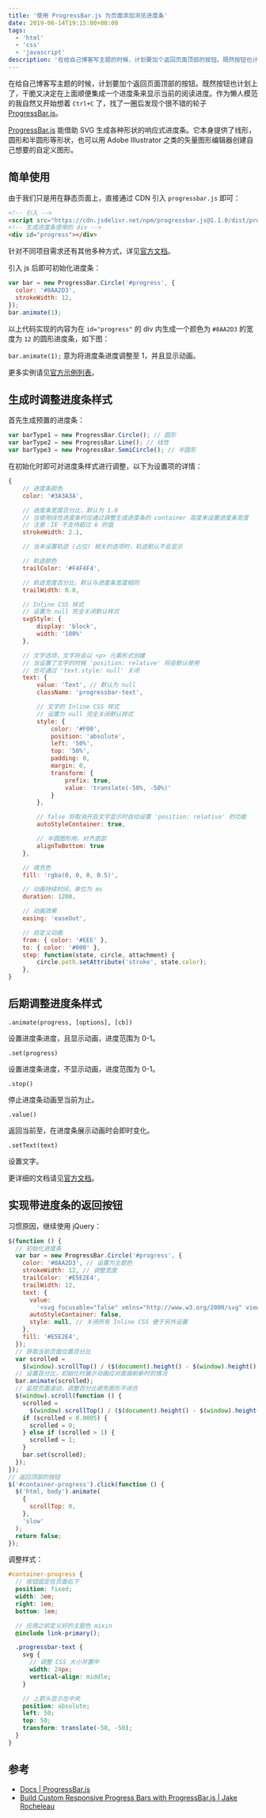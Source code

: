 ```yaml
---
title: '使用 ProgressBar.js 为页面添加浏览进度条'
date: 2019-06-14T19:15:00+08:00
tags:
  - 'html'
  - 'css'
  - 'javascript'
description: '在给自己博客写主题的时候，计划要加个返回页面顶部的按钮。既然按钮也计划上了，干脆又决定在上面顺便集成一个进度条来显示当前的阅读进度。'
---
```


在给自己博客写主题的时候，计划要加个返回页面顶部的按钮。既然按钮也计划上了，干脆又决定在上面顺便集成一个进度条来显示当前的阅读进度。作为懒人模范的我自然又开始想着 `Ctrl+C` 了，找了一圈后发现个很不错的轮子 [ProgressBar.js](https://github.com/kimmobrunfeldt/progressbar.js)。

[ProgressBar.js](https://github.com/kimmobrunfeldt/progressbar.js) 能借助 SVG 生成各种形状的响应式进度条。它本身提供了线形，圆形和半圆形等形状，也可以用 Adobe Illustrator 之类的矢量图形编辑器创建自己想要的自定义图形。

<!--more-->

## 简单使用

由于我们只是用在静态页面上，直接通过 CDN 引入 `progressbar.js` 即可：

```html
<!-- 引入 -->
<script src="https://cdn.jsdelivr.net/npm/progressbar.js@1.1.0/dist/progressbar.min.js"></script>
<!-- 生成进度条使用的 div -->
<div id="progress"></div>
```

针对不同项目需求还有其他多种方式，详见[官方文档](https://progressbarjs.readthedocs.io/en/latest/#install)。

引入 js 后即可初始化进度条：

```javascript
var bar = new ProgressBar.Circle('#progress', {
  color: '#8AA2D3',
  strokeWidth: 12,
});
bar.animate(1);
```

以上代码实现的内容为在 `id="progress"` 的 div 内生成一个颜色为 `#8AA2D3` 的宽度为 `12` 的圆形进度条，如下图：

`bar.animate(1);` 意为将进度条进度调整至 1，并且显示动画。

更多实例请见[官方示例列表](https://kimmobrunfeldt.github.io/progressbar.js/)。

## 生成时调整进度条样式

首先生成预置的进度条：

```javascript
var barType1 = new ProgressBar.Circle(); // 圆形
var barType2 = new ProgressBar.Line(); // 线性
var barType3 = new ProgressBar.SemiCircle(); // 半圆形
```

在初始化时即可对进度条样式进行调整，以下为设置项的详情：

```javascript
{
    // 进度条颜色
    color: '#3A3A3A',

    // 进度条宽度百分比，默认为 1.0
    // 当使用线性进度条时应通过调整生成进度条的 container 高度来设置进度条宽度
    // 注意：IE 不支持超过 6 的值
    strokeWidth: 2.1,

    // 当未设置轨迹 (占位) 相关的选项时，轨迹默认不会显示

    // 轨迹颜色
    trailColor: '#F4F4F4',

    // 轨迹宽度百分比，默认与进度条宽度相同
    trailWidth: 0.8,

    // Inline CSS 样式
    // 设置为 null 完全关闭默认样式
    svgStyle: {
        display: 'block',
        width: '100%'
    },

    // 文字选项，文字将会以 <p> 元素形式创建
    // 当设置了文字的时候 'position: relative' 将会默认使用
    // 也可通过 'text.style: null' 关闭
    text: {
        value: 'Text', // 默认为 null
        className: 'progressbar-text',

        // 文字的 Inline CSS 样式
        // 设置为 null 完全关闭默认样式
        style: {
            color: '#F00',
            position: 'absolute',
            left: '50%',
            top: '50%',
            padding: 0,
            margin: 0,
            transform: {
                prefix: true,
                value: 'translate(-50%, -50%)'
            }
        },

        // false 将取消开启文字显示时自动设置 'position: relative' 的功能
        autoStyleContainer: true,

        // 半圆图形用，对齐底部
        alignToBottom: true
    },

    // 填充色
    fill: 'rgba(0, 0, 0, 0.5)',

    // 动画持续时间，单位为 ms
    duration: 1200,

    // 动画效果
    easing: 'easeOut',

    // 自定义动画
    from: { color: '#EEE' },
    to: { color: '#000' },
    step: function(state, circle, attachment) {
        circle.path.setAttribute('stroke', state.color);
    },
}
```

## 后期调整进度条样式

`.animate(progress, [options], [cb])`

设置进度条进度，且显示动画，进度范围为 0-1。

`.set(progress)`

设置进度条进度，不显示动画，进度范围为 0-1。

`.stop()`

停止进度条动画至当前为止。

`.value()`

返回当前至，在进度条展示动画时会即时变化。

`.setText(text)`

设置文字。

更详细的文档请见[官方文档](https://progressbarjs.readthedocs.io/en/latest/#install)。

## 实现带进度条的返回按钮

习惯原因，继续使用 jQuery：

```javascript
$(function () {
  // 初始化进度条
  var bar = new ProgressBar.Circle('#progress', {
    color: '#8AA2D3', // 设置为主题色
    strokeWidth: 12, // 调整宽度
    trailColor: '#E5E2E4',
    trailWidth: 12,
    text: {
      value:
        '<svg focusable="false" xmlns="http://www.w3.org/2000/svg" viewBox="0 0 320 512"><path fill="currentColor" d="M177 159.7l136 136c9.4 9.4 9.4 24.6 0 33.9l-22.6 22.6c-9.4 9.4-24.6 9.4-33.9 0L160 255.9l-96.4 96.4c-9.4 9.4-24.6 9.4-33.9 0L7 329.7c-9.4-9.4-9.4-24.6 0-33.9l136-136c9.4-9.5 24.6-9.5 34-.1z"></path></svg>',
      autoStyleContainer: false,
      style: null, // 关闭所有 Inline CSS 便于另外设置
    },
    fill: '#E5E2E4',
  });
  // 获取当前页面位置百分比
  var scrolled =
    $(window).scrollTop() / ($(document).height() - $(window).height() - 1);
  // 设置百分比，初始化时展示动画应对直接刷新时的情况
  bar.animate(scrolled);
  // 监控页面滚动，调整百分比避免图形不闭合
  $(window).scroll(function () {
    scrolled =
      $(window).scrollTop() / ($(document).height() - $(window).height() - 1);
    if (scrolled < 0.0005) {
      scrolled = 0;
    } else if (scrolled > 1) {
      scrolled = 1;
    }
    bar.set(scrolled);
  });
});
// 返回顶部的按钮
$('#container-progress').click(function () {
  $('html, body').animate(
    {
      scrollTop: 0,
    },
    'slow'
  );
  return false;
});
```

调整样式：

```scss
#container-progress {
  // 按钮固定在页面右下
  position: fixed;
  width: 3em;
  right: 1em;
  bottom: 1em;

  // 应用之前定义好的主题色 mixin
  @include link-primary();

  .progressbar-text {
    svg {
      // 调整 CSS 大小并置中
      width: 24px;
      vertical-align: middle;
    }

    // 上箭头显示在中央
    position: absolute;
    left: 50;
    top: 50;
    transform: translate(-50, -50);
  }
}
```

## 参考

- [Docs | ProgressBar.js](https://progressbarjs.readthedocs.io/en/latest/api/shape/)
- [Build Custom Responsive Progress Bars with ProgressBar.js | Jake Rocheleau](https://www.hongkiat.com/blog/progressbar-js/)
